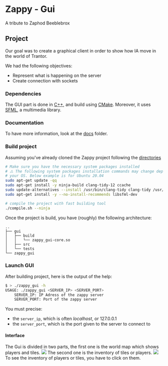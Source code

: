 # Zappy - Gui

A tribute to Zaphod Beeblebrox

## Project
Our goal was to create a graphical client in order to show how IA move in the world of Trantor.

We had the following objectives:
* Represent what is happening on the server
* Create connection with sockets

### Dependencies
The GUI part is done in [C++](https://en.wikipedia.org/wiki/C%2B%2B), and build using [CMake](https://cmake.org/). Moreover, it uses [SFML](https://www.sfml-dev.org/), a multimedia library.

### Documentation

To have more information, look at the [docs](../docs) folder.

### Build project
Assuming you've already cloned the Zappy project following the [directories](../)
```bash
# Make sure you have the necessary system packages installed
# ⚠️ The following system packages installation commands may change depending on 
# your OS. Below example is for Ubuntu 20.04
sudo apt-get update -qq
sudo apt-get install -y ninja-build clang-tidy-12 ccache
sudo update-alternatives --install /usr/bin/clang-tidy clang-tidy /usr/bin/clang-tidy-12 100
sudo apt-get install -y --no-install-recommends libsfml-dev

# compile the project with fast building tool
./compile.sh --ninja
```

Once the project is build, you have (roughly) the following architecture:
```
..
├── gui
│   ├── build
│   │   └── zappy_gui-core.so
│   ├── src
│   └── tests
└── zappy_gui
```

### Launch GUI
After building project, here is the output of the help:
```bash
$ > ./zappy_gui -h
USAGE: ./zappy_gui <SERVER_IP> <SERVER_PORT>
    SERVER_IP: IP Adress of the zappy server
    SERVER_PORT: Port of the zappy server
```
You must precise:
* the `server_ip`, which is often *localhost*, or 127.0.0.1
* the `server_port`, which is the port given to the server to connect to

#### Interface
The Gui is divided in two parts, the first one is the world map which shows players and tiles.
![](https://cdn.discordapp.com/attachments/1105893572064067705/1120276134265880617/image.png)
The second one is the inventory of tiles or players.
![](https://media.discordapp.net/attachments/1105893572064067705/1120276345272926269/image.png?width=1300&height=686)
To see the inventory of players or tiles, you have to click on them.
